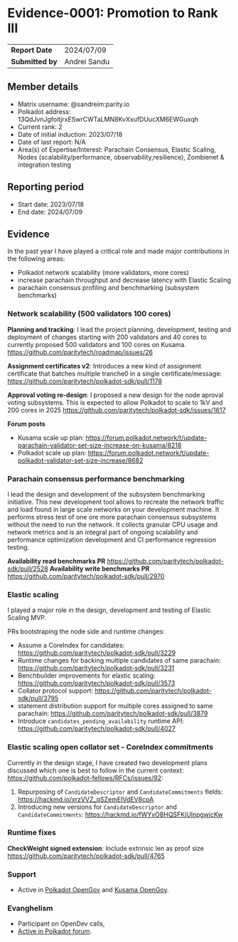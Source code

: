 # Evidence-0001: Promotion to Rank III

|                 |                                                                                             |
| --------------- | ------------------------------------------------------------------------------------------- |
| **Report Date** | 2024/07/09                                                                                  |
| **Submitted by**| Andrei Sandu                                                                                |


## Member details

- Matrix username: @sandreim:parity.io
- Polkadot address: 13QdJvnJgfoitjrxESwrCWTaLMN8KvXxufDUucXM6EWGuxqh
- Current rank: 2
- Date of initial induction: 2023/07/18
- Date of last report: N/A
- Area(s) of Expertise/Interest: Parachain Consensus, Elastic Scaling, Nodes (scalability/performance, observability,resilience), Zombienet & integration testing



## Reporting period

- Start date: 2023/07/18
- End date: 2024/07/09


## Evidence

In the past year I have played a critical role and made major contributions in the following areas:
- Polkadot network scalability (more validators, more cores)
- increase parachain throughput and decrease latency with Elastic Scaling
- parachain consensus profiling and benchmarking (subsystem benchmarks)


### Network scalability (500 validators 100 cores)

**Planning and tracking**: I lead the project planning, development, testing and deployment of changes starting with 200 validators and 40 cores to currently proposed 500 validators and 100 cores on Kusama.  https://github.com/paritytech/roadmap/issues/26

**Assignment certificates v2**: Introduces a new kind of assignment certificate that batches multiple tranche0 in a single certificate/message: https://github.com/paritytech/polkadot-sdk/pull/1178

**Approval voting re-design**: I proposed a new design for the node aproval voting subsystems. This is expected to allow Polkadot to scale to 1kV and 200 cores in 2025 https://github.com/paritytech/polkadot-sdk/issues/1617

**Forum posts**
- Kusama scale up plan: https://forum.polkadot.network/t/update-parachain-validator-set-size-increase-on-kusama/8218
- Polkadot scale up plan: https://forum.polkadot.network/t/update-polkadot-validator-set-size-increase/8682


### Parachain consensus performance benchmarking 

I lead the design and development of the subsystem benchmarking initiative. This new development tool allows to recreate the network traffic and load found in large scale networks on your development machine. It performs stress test of one ore more parachain consensus subsystems without the need to run the network. It collects granular CPU usage and network metrics and is an integral part of ongoing scalability and performance optimization development and CI performance regression testing. 

**Availability read benchmarks PR** https://github.com/paritytech/polkadot-sdk/pull/2528
**Availability write benchmarks PR** https://github.com/paritytech/polkadot-sdk/pull/2970

### Elastic scaling

I played a major role in the design, development and testing of Elastic Scaling MVP. 

PRs bootstraping the node side and runtime changes: 
- Assume a CoreIndex for candidates: https://github.com/paritytech/polkadot-sdk/pull/3229
- Runtime changes for backing multiple candidates of same parachain:  https://github.com/paritytech/polkadot-sdk/pull/3231
- Benchbuilder improvements for elastic scaling: https://github.com/paritytech/polkadot-sdk/pull/3573
- Collator protocol support: https://github.com/paritytech/polkadot-sdk/pull/3795
- statement distribution support for multiple cores assigned to same parachain: https://github.com/paritytech/polkadot-sdk/pull/3879
- Introduce `candidates_pending_availability` runtime API: https://github.com/paritytech/polkadot-sdk/pull/4027

### Elastic scaling open collator set - CoreIndex commitments
Currently in the design stage, I have created two development plans discussed which one is best to follow in the current context: https://github.com/polkadot-fellows/RFCs/issues/92: 

1. Repurposing of `CandidateDescriptor` and `CandidateCommitments` fields: https://hackmd.io/xrzVVZ_qSZemEIVdEV8cpA
2. Introducing new versions for `CandidateDescriptor` and `CandidateCommitments`: https://hackmd.io/fWYvO8HQSFKjUlnpgwjcKw

### Runtime fixes

**CheckWeight signed extension**: Include extrinsic len as proof size https://github.com/paritytech/polkadot-sdk/pull/4765

### Support
- Active in [Polkadot OpenGov](https://polkadot.polkassembly.io/user/sandreim) and [Kusama OpenGov](https://kusama.polkassembly.io/user/sandreim).

### Evanghelism
- Participant on OpenDev calls,
- [Active in Polkadot forum](https://forum.polkadot.network/u/sandreim/activity).


